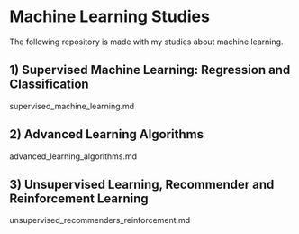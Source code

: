 # Machine Learning Studies
The following repository is made with my studies about machine learning.
## 1) Supervised Machine Learning: Regression and Classification
supervised_machine_learning.md
## 2) Advanced Learning Algorithms
advanced_learning_algorithms.md
## 3) Unsupervised Learning, Recommender and Reinforcement Learning
unsupervised_recommenders_reinforcement.md
